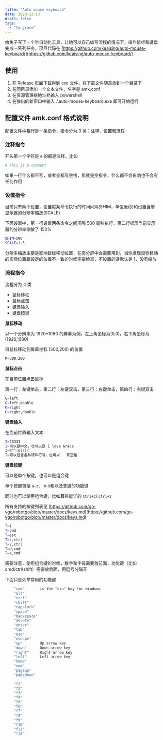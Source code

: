 ```yaml
---
title: "Auto mouse keyboard"
date: 2020-12-13
draft: false
tags:
  - "to grace"
---
```


给兔子写了一个半自动化工具，让她可以自己编写流程的情况下，操作鼠标和键盘完成一系列任务。项目代码在 [https://github.com/keaising/auto-mouse-keyboard/](https://github.com/keaising/auto-mouse-keyboard/)

## 使用

1. 在 Release 页面下载得到 exe 文件，将下载文件随意放到一个目录下
2. 在同目录添加一个文本文件，名字是 amk.conf
3. 在资源管理器地址栏输入 powershell
4. 在弹出的新窗口中输入 .\auto-mouse-keyboard.exe 即可开始运行

## 配置文件 amk.conf 格式说明

配置文件中每行是一条指令，指令分为 3 类：注释、设置和流程

### 注释指令

开头第一个字符是 `#` 的都是注释，比如

```bash
# This is a comment
```

如果一行什么都不写，或者全都写空格，那就是空指令，什么都不会影响也不会有任何作用

### 设置指令

目前只有两个设置，设置每条命令执行的时间间隔(SHIM，单位毫秒)和设置当前显示器的分辨率缩放(SCALE)

下面设置中，第一行设置两条命令之间间隔 500 毫秒执行，第二行标示当前显示器的分辨率缩放了 150%

```bash
SHIM=500
SCALE=1.5
```

分辨率缩放主要是影响鼠标移动位置，在高分屏中会需要用到，当你发现鼠标移动的实际位置跟设定的位置不一致的时候需要检查，不设置的话默认是 1，没有缩放

### 流程指令

流程分为 4 类

- 鼠标移动
- 鼠标点击
- 键盘输入
- 键盘按键

**鼠标移动**

以一个分辨率为 1920\*1080 的屏幕为例，左上角坐标为(0,0)，右下角坐标为(1920,1080)

将鼠标移动到屏幕坐标 (300,200) 的位置

```bash
M=300,200
```

**鼠标点击**

在当前位置点击鼠标

第一行：左键单击，第二行：左键双击，第三行：右键单击，第四行：右键双击

```bash
C=left
C=left,double
C=right
C=right,double
```

**键盘输入**

在当前位置输入文本

```bash
I=23333
I=可以是中文，也可以是 I love Grace
I=%^*(&())(
I=可以包含各种特殊符号，也可以   有空格
```

**键盘按键**

可以是单个按键，也可以是组合键

单个按键包括 `a-z`、 `0-9`和以及普通的功能键

同时也可以使用组合键，比如耳熟能详的 `Ctrl+C`/ `Ctrl+V`

所有支持的按键列表见 [https://github.com/go-vgo/robotgo/blob/master/docs/keys.md](https://github.com/go-vgo/robotgo/blob/master/docs/keys.md)

```bash
T=1
T=cmd
T=esc
T=c,ctrl
T=v,ctrl
T=d,cmd
T=e,cmd
```

需要注意，使用组合键的时候，数字和字母需要放前面，功能键（比如 cmd/ctrl/shift）需要放后面，用逗号分隔开

下面只是列举常用的功能键

```bash
	"cmd"		is the "win" key for windows
	"alt"
	"ctrl"
	"shift"
	"capslock"
	"space"
	"backspace"
	"delete"
	"enter"
	"tab"
	"esc"
	"escape"
	"up"		Up arrow key
	"down"		Down arrow key
	"right"		Right arrow key
	"left"		Left arrow key
	"home"
	"end"
	"pageup"
	"pagedown"

	"f1"
	"f2"
	"f3"
	"f4"
	"f5"
	"f6"
	"f7"
	"f8"
	"f9"
	"f10"
	"f11"
	"f12"
```
